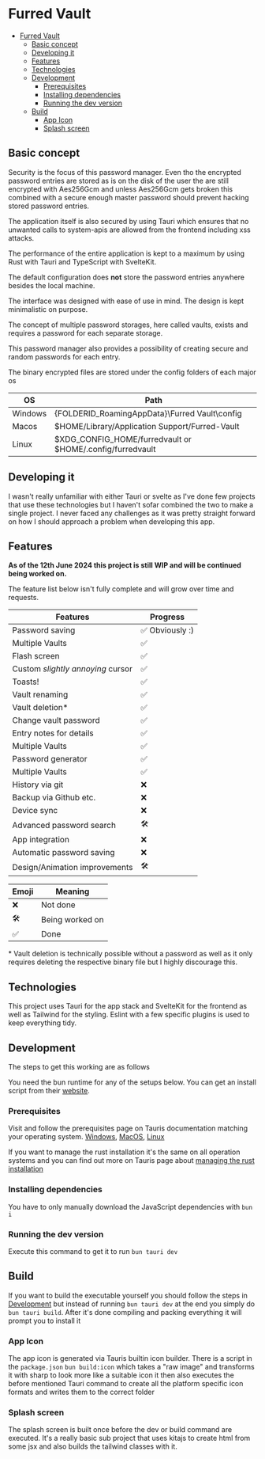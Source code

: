 # Furred Vault

- [Furred Vault](#furred-vault)
  - [Basic concept](#basic-concept)
  - [Developing it](#developing-it)
  - [Features](#features)
  - [Technologies](#technologies)
  - [Development](#development)
    - [Prerequisites](#prerequisites)
    - [Installing dependencies](#installing-dependencies)
    - [Running the dev version](#running-the-dev-version)
  - [Build](#build)
    - [App Icon](#app-icon)
    - [Splash screen](#splash-screen)

## Basic concept

Security is the focus of this password manager. Even tho the encrypted password entries are stored as is on the disk of the user the are still encrypted with Aes256Gcm and unless Aes256Gcm gets broken this combined with a secure enough master password should prevent hacking stored password entries.

The application itself is also secured by using Tauri which ensures that no unwanted calls to system-apis are allowed from the frontend including xss attacks.

The performance of the entire application is kept to a maximum by using Rust with Tauri and TypeScript with SvelteKit.

The default configuration does **not** store the password entries anywhere besides the local machine.

The interface was designed with ease of use in mind. The design is kept minimalistic on purpose.

The concept of multiple password storages, here called vaults, exists and requires a password for each separate storage.

This password manager also provides a possibility of creating secure and random passwords for each entry.

The binary encrypted files are stored under the config folders of each major os

| OS      | Path                                                         |
| ------- | ------------------------------------------------------------ |
| Windows | {FOLDERID_RoamingAppData}\Furred Vault\config                |
| Macos   | $HOME/Library/Application Support/Furred-Vault               |
| Linux   | $XDG_CONFIG_HOME/furredvault or    $HOME/.config/furredvault |

## Developing it

I wasn't really unfamiliar with either Tauri or svelte as I've done few projects that use these technologies but I haven't sofar combined the two to make a single project. I never faced any challenges as it was pretty straight forward on how I should approach a problem when developing this app.

## Features

**As of the 12th June 2024 this project is still WIP and will be continued being worked on.**

The feature list below isn't fully complete and will grow over time and requests.

| Features                          | Progress       |
| --------------------------------- | -------------- |
| Password saving                   | ✅ Obviously :) |
| Multiple Vaults                   | ✅              |
| Flash screen                      | ✅              |
| Custom *slightly annoying* cursor | ✅              |
| Toasts!                           | ✅              |
| Vault renaming                    | ✅              |
| Vault deletion*                   | ✅              |
| Change vault password             | ✅              |
| Entry notes for details           | ✅              |
| Multiple Vaults                   | ✅              |
| Password generator                | ✅              |
| Multiple Vaults                   | ✅              |
| History via git                   | ❌              |
| Backup via Github etc.            | ❌              |
| Device sync                       | ❌              |
| Advanced password search          | 🛠️              |
| App integration                   | ❌              |
| Automatic password saving         | ❌              |
| Design/Animation improvements     | 🛠️              |

| Emoji | Meaning         |
| ----- | --------------- |
| ❌     | Not done        |
| 🛠️     | Being worked on |
| ✅     | Done            |

\* Vault deletion is technically possible without a password as well as it only requires deleting the respective binary file but I highly discourage this.

## Technologies

This project uses Tauri for the app stack and SvelteKit for the frontend as well as Tailwind for the styling. Eslint with a few specific plugins is used to keep everything tidy.

## Development

The steps to get this working are as follows

You need the bun runtime for any of the setups below. You can get an install script from their [website](https://bun.sh/).

### Prerequisites

Visit and follow the prerequisites page on Tauris documentation matching your operating system. [Windows](https://tauri.app/v1/guides/getting-started/prerequisites#setting-up-windows), [MacOS](https://tauri.app/v1/guides/getting-started/prerequisites#setting-up-macos), [Linux](https://tauri.app/v1/guides/getting-started/prerequisites#setting-up-linux)

If you want to manage the rust installation it's the same on all operation systems and you can find out more on Tauris page about [managing the rust installation](https://tauri.app/v1/guides/getting-started/prerequisites#managing-the-rust-installation)

### Installing dependencies

You have to only manually download the JavaScript dependencies with `bun i`

### Running the dev version

Execute this command to get it to run `bun tauri dev`

## Build

If you want to build the executable yourself you should follow the steps in [Development](#development) but instead of running `bun tauri dev` at the end you simply do `bun tauri build`. After it's done compiling and packing everything it will prompt you to install it

### App Icon

The app icon is generated via Tauris builtin icon builder. There is a script in the `package.json` `bun build:icon` which takes a "raw image" and transforms it with sharp to look more like a suitable icon it then also executes the before mentioned Tauri command to create all the platform specific icon formats and writes them to the correct folder

### Splash screen

The splash screen is built once before the dev or build command are executed. It's a really basic sub project that uses kitajs to create html from some jsx and also builds the tailwind classes with it.
